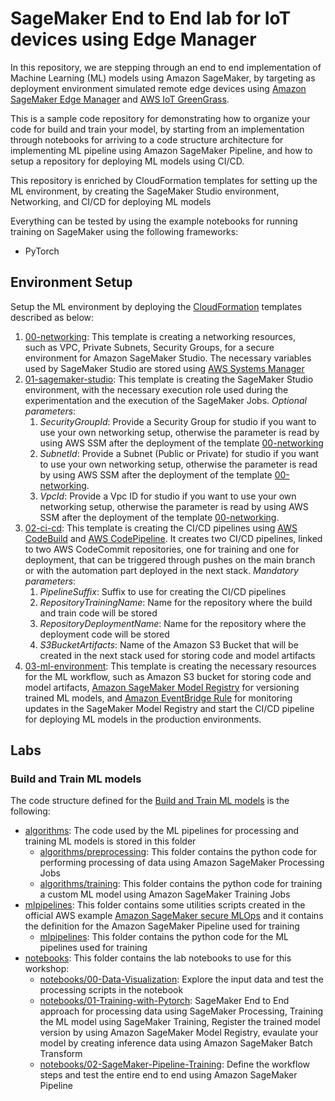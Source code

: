 # SageMaker End to End lab for IoT devices using Edge Manager 

In this repository, we are stepping through an end to end implementation of Machine Learning (ML) models using Amazon SageMaker,
by targeting as deployment environment simulated remote edge devices using [Amazon SageMaker Edge Manager](https://docs.aws.amazon.com/sagemaker/latest/dg/edge.html) 
and [AWS IoT GreenGrass](https://docs.aws.amazon.com/greengrass/v1/developerguide/what-is-gg.html).

This is a sample code repository for demonstrating how to organize your code for build and train your model, by starting from 
an implementation through notebooks for arriving to a code structure architecture for implementing ML pipeline using Amazon 
SageMaker Pipeline, and how to setup a repository for deploying ML models using CI/CD.

This repository is enriched by CloudFormation templates for setting up the ML environment, by creating the SageMaker Studio 
environment, Networking, and CI/CD for deploying ML models

Everything can be tested by using the example notebooks for running training on SageMaker using the following frameworks:
* PyTorch

## Environment Setup

Setup the ML environment by deploying the [CloudFormation](./infrastructure_templates) templates described as below:

1. [00-networking](./infrastructure_templates/00-networking/template.yml): This template is creating a networking resources,  
such as VPC, Private Subnets, Security Groups, for a secure environment for Amazon SageMaker Studio. The necessary variables 
used by SageMaker Studio are stored using [AWS Systems Manager](https://docs.aws.amazon.com/systems-manager/latest/userguide/what-is-systems-manager.html)
2. [01-sagemaker-studio](./infrastructure_templates/01-sagemaker-studio-environment/template.yml): This template is creating 
the SageMaker Studio environment, with the necessary execution role used during the experimentation and the execution of the 
SageMaker Jobs. *Optional parameters*:
   1. *SecurityGroupId*: Provide a Security Group for studio if you want to use your own networking setup, otherwise the parameter
   is read by using AWS SSM after the deployment of the template [00-networking](./infrastructure_templates/00-networking/template.yml)
   2. *SubnetId*: Provide a Subnet (Public or Private) for studio if you want to use your own networking setup, otherwise the parameter
   is read by using AWS SSM after the deployment of the template [00-networking](./infrastructure_templates/00-networking/template).
   3. *VpcId*: Provide a Vpc ID for studio if you want to use your own networking setup, otherwise the parameter is read by 
   using AWS SSM after the deployment of the template [00-networking](./infrastructure_templates/00-networking/template).
3. [02-ci-cd](./infrastructure_templates/02-ci-cd/template.yml): This template is creating the CI/CD pipelines using 
[AWS CodeBuild](https://docs.aws.amazon.com/codebuild/latest/userguide/welcome.html) and [AWS CodePipeline](https://docs.aws.amazon.com/codepipeline/latest/userguide/welcome.html).
It creates two CI/CD pipelines, linked to two AWS CodeCommit repositories, one for training and one for deployment, that can 
be triggered through pushes on the main branch or with the automation part deployed in the next stack. *Mandatory parameters*:
   1. *PipelineSuffix*: Suffix to use for creating the CI/CD pipelines
   2. *RepositoryTrainingName*: Name for the repository where the build and train code will be stored
   3. *RepositoryDeploymentName*:  Name for the repository where the deployment code will be stored
   4. *S3BucketArtifacts*: Name of the Amazon S3 Bucket that will be created in the next stack used for storing code and model artifacts
4. [03-ml-environment](./infrastructure_templates/03-ml-environment/template.yml): This template is creating the necessary resources for the 
ML workflow, such as Amazon S3 bucket for storing code and model artifacts, [Amazon SageMaker Model Registry](https://docs.aws.amazon.com/sagemaker/latest/dg/model-registry.html) 
for versioning trained ML models, and [Amazon EventBridge Rule](https://docs.aws.amazon.com/eventbridge/latest/userguide/eb-rules.html) 
for monitoring updates in the SageMaker Model Registry and start the CI/CD pipeline for deploying ML models in the production environments.

## Labs

### Build and Train ML models

The code structure defined for the [Build and Train ML models](./lab/00-model-build-train) is the following:

* [algorithms](./lab/00-model-build-train/algorithms): The code used by the ML pipelines for processing and training ML models is stored in this folder
  * [algorithms/preprocessing](./lab/00-model-build-train/algorithms/preprocessing): This folder contains the python code for performing processing of data
  using Amazon SageMaker Processing Jobs
  * [algorithms/training](./lab/00-model-build-train/algorithms/training): This folder contains the python code for training a custom ML model 
  using Amazon SageMaker Training Jobs
* [mlpipelines](./lab/00-model-build-train/mlpipelines): This folder contains some utilities scripts created in the official AWS example 
[Amazon SageMaker secure MLOps](https://github.com/aws-samples/amazon-sagemaker-secure-mlops) and it contains the definition for the 
Amazon SageMaker Pipeline used for training
  * [mlpipelines](./lab/00-model-build-train/mlpipelines/training): This folder contains the python code for the ML pipelines used for training
* [notebooks](./lab/00-model-build-train/notebooks): This folder contains the lab notebooks to use for this workshop:
  * [notebooks/00-Data-Visualization](./lab/00-model-build-train/notebooks/00-Data-Visualization.ipynb): Explore the input data and test the processing scripts 
  in the notebook
  * [notebooks/01-Training-with-Pytorch](./lab/00-model-build-train/notebooks/01-Training-with-Pytorch.ipynb): SageMaker 
  End to End approach for processing data using SageMaker Processing, Training the ML model using SageMaker Training, Register 
  the trained model version by using Amazon SageMaker Model Registry, evaulate your model by creating inference data using 
  Amazon SageMaker Batch Transform
  * [notebooks/02-SageMaker-Pipeline-Training](./lab/00-model-build-train/notebooks/02-SageMaker-Pipeline-Training.ipynb): Define 
  the workflow steps and test the entire end to end using Amazon SageMaker Pipeline